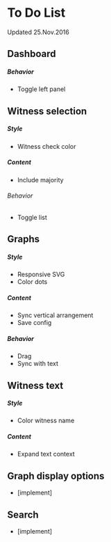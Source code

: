 # To Do List

Updated 25.Nov.2016

## Dashboard

##### Behavior
- Toggle left panel

## Witness selection

##### Style
- Witness check color

##### Content
- Include majority

###### Behavior
- Toggle list

## Graphs

##### Style
- Responsive SVG
- Color dots

##### Content
- Sync vertical arrangement
- Save config

##### Behavior
- Drag
- Sync with text

## Witness text

##### Style
- Color witness name

##### Content
- Expand text context

## Graph display options
- [implement]


## Search
- [implement]
